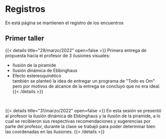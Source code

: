 # Registros

En está página se mantienen el registro de los encuentros

## Primer taller

{{< details title="29/marzo/2022" open=false >}}
Primera entrega de propuesta hacia el profesor de 3 ilusiones visuales:
- Ilusión de la piramide
- Ilusión dinámica de Ebbinghaus
- Efecto estereoquinético <br>
también se planteó la idea de entregar un programa de "Todo es Om" pero por motivos de alcance de la entrega se concluyó que no era ideal.
{{< /details >}}

<br>

{{< details title="31/marzo/2022" open=false >}}
En esta sesión se presentó al profesor la ilusión dinámica de Ebbinghaus y la ilusión de la piramide, a lo cual se recibieron sus respectivas recomendaciones y sugerencias por parte del profesor, durante la clase se trabajó para poder determinar bien las coordenadas en las ilusiones.
{{< /details >}}